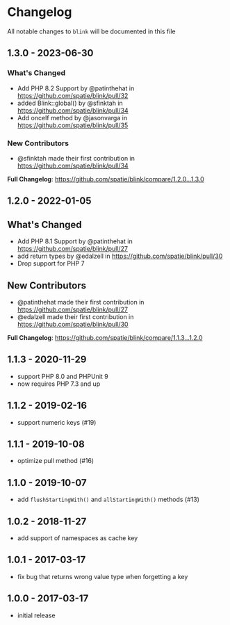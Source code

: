 # Changelog

All notable changes to `blink` will be documented in this file

## 1.3.0 - 2023-06-30

### What's Changed

- Add PHP 8.2 Support by @patinthehat in https://github.com/spatie/blink/pull/32
- added Blink::global() by @sfinktah in https://github.com/spatie/blink/pull/34
- Add onceIf method by @jasonvarga in https://github.com/spatie/blink/pull/35

### New Contributors

- @sfinktah made their first contribution in https://github.com/spatie/blink/pull/34

**Full Changelog**: https://github.com/spatie/blink/compare/1.2.0...1.3.0

## 1.2.0 - 2022-01-05

## What's Changed

- Add PHP 8.1 Support by @patinthehat in https://github.com/spatie/blink/pull/27
- add return types by @edalzell in https://github.com/spatie/blink/pull/30
- Drop support for PHP 7

## New Contributors

- @patinthehat made their first contribution in https://github.com/spatie/blink/pull/27
- @edalzell made their first contribution in https://github.com/spatie/blink/pull/30

**Full Changelog**: https://github.com/spatie/blink/compare/1.1.3...1.2.0

## 1.1.3 - 2020-11-29

- support PHP 8.0 and PHPUnit 9
- now requires PHP 7.3 and up

## 1.1.2 - 2019-02-16

- support numeric keys (#19)

## 1.1.1 - 2019-10-08

- optimize pull method (#16)

## 1.1.0 - 2019-10-07

- add `flushStartingWith()` and `allStartingWith()` methods (#13)

## 1.0.2 - 2018-11-27

- add support of namespaces as cache key

## 1.0.1 - 2017-03-17

- fix bug that returns wrong value type when forgetting a key

## 1.0.0 - 2017-03-17

- initial release

